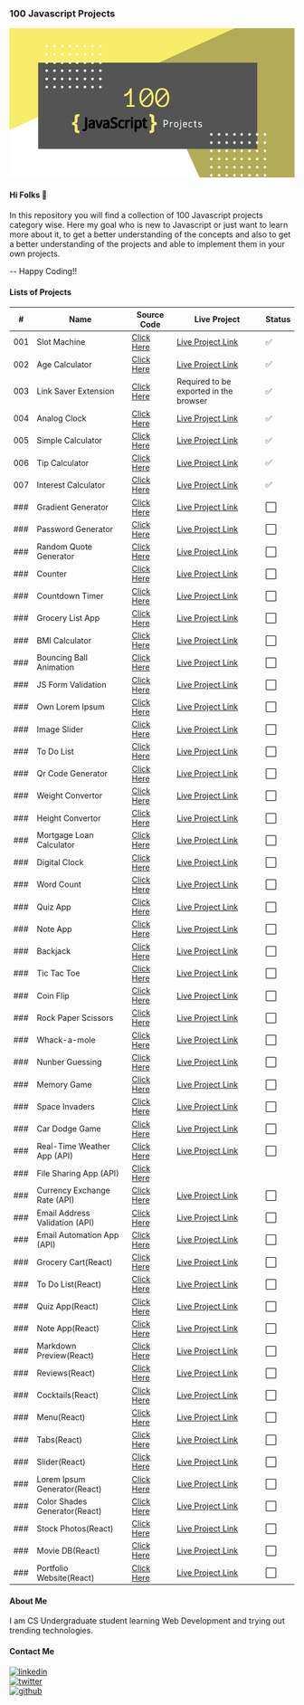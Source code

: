 ### 100 Javascript Projects

[![Banner](https://github.com/thisiskushal31/100-Javascript-Projects/blob/main/Assets/Banner.png?raw=true)](https://github.com/thisiskushal31/100-Javascript-Projects)

#### Hi Folks 👋

In this repository you will find a collection of 100 Javascript projects category wise. Here my goal who is new to Javascript or just want to learn more about it, to get a better understanding of the concepts and also to get a better understanding of the projects and able to implement them in your own projects.         

-- Happy Coding!!      

#### Lists of Projects

| # | Name   | Source Code | Live Project | Status | 
| -- | ------------- | ------------- | ------------- | ------------- |
| 001 | Slot Machine  | [Click Here](https://github.com/thisiskushal31/100-Javascript-Projects/blob/main/001-Slot_Machine) | [Live Project Link](https://codepen.io/thisiskushal31/full/LYdzdLx) | ✅ |
| 002 | Age Calculator  | [Click Here](https://github.com/thisiskushal31/100-Javascript-Projects/blob/main/002-Age_Calculator) | [Live Project Link](https://codepen.io/thisiskushal31/full/vYReaPj) | ✅ |
| 003 | Link Saver Extension | [Click Here](https://github.com/thisiskushal31/100-Javascript-Projects/blob/main/003-Link_Saver_Extension) |  Required to be exported in the browser  | ✅ |
| 004 | Analog Clock | [Click Here](https://github.com/thisiskushal31/100-Javascript-Projects/blob/main/004_Analog_Clock)  | [Live Project Link](https://codepen.io/thisiskushal31/full/ExEweam) | ✅ |
| 005 | Simple Calculator | [Click Here](https://github.com/thisiskushal31/100-Javascript-Projects/blob/main/005-Calculator)  | [Live Project Link](https://codepen.io/thisiskushal31/full/yLKzxga) | ✅ |
| 006 | Tip Calculator | [Click Here](https://github.com/thisiskushal31/100-Javascript-Projects/tree/main/006-Tip_Calculator)  | [Live Project Link](https://codepen.io/thisiskushal31/full/dymVqvj) | ✅ |
| 007 | Interest Calculator | [Click Here](https://github.com/thisiskushal31/100-Javascript-Projects/tree/main/007-Interest_Calculator)  | [Live Project Link](https://codepen.io/thisiskushal31/full/xxWXarY) | ✅ |
| ### | Gradient Generator | [Click Here](https://github.com/thisiskushal31/100-Javascript-Projects/blob/main/008-Gradient_Generator)  | [Live Project Link](https://codepen.io/thisiskushal31/) | ⬜ |
| ### | Password Generator | [Click Here](https://github.com/thisiskushal31/100-Javascript-Projects/blob/main)  | [Live Project Link](https://codepen.io/thisiskushal31/) | ⬜ |
| ### | Random Quote Generator| [Click Here](https://github.com/thisiskushal31/100-Javascript-Projects/blob/main)  | [Live Project Link](https://codepen.io/thisiskushal31/) | ⬜ |
| ### | Counter | [Click Here](https://github.com/thisiskushal31/100-Javascript-Projects/blob/main)  | [Live Project Link](https://codepen.io/thisiskushal31/) | ⬜ |
| ### | Countdown Timer | [Click Here](https://github.com/thisiskushal31/100-Javascript-Projects/blob/main)  | [Live Project Link](https://codepen.io/thisiskushal31/) | ⬜ |
| ### | Grocery List App | [Click Here](https://github.com/thisiskushal31/100-Javascript-Projects/blob/main)  | [Live Project Link](https://codepen.io/thisiskushal31/) | ⬜ |
| ### | BMI Calculator | [Click Here](https://github.com/thisiskushal31/100-Javascript-Projects/blob/main)  | [Live Project Link](https://codepen.io/thisiskushal31/) | ⬜ |
| ### | Bouncing Ball Animation | [Click Here](https://github.com/thisiskushal31/100-Javascript-Projects/blob/main)  | [Live Project Link](https://codepen.io/thisiskushal31/) | ⬜ |
| ### | JS Form Validation | [Click Here](https://github.com/thisiskushal31/100-Javascript-Projects/blob/main)  | [Live Project Link](https://codepen.io/thisiskushal31/) | ⬜ |
| ### | Own Lorem Ipsum | [Click Here](https://github.com/thisiskushal31/100-Javascript-Projects/blob/main)  | [Live Project Link](https://codepen.io/thisiskushal31/) | ⬜ |
| ### | Image Slider | [Click Here](https://github.com/thisiskushal31/100-Javascript-Projects/blob/main)  | [Live Project Link](https://codepen.io/thisiskushal31/) | ⬜ |
| ### | To Do List | [Click Here](https://github.com/thisiskushal31/100-Javascript-Projects/blob/main)  | [Live Project Link](https://codepen.io/thisiskushal31/) | ⬜ |
| ### | Qr Code Generator | [Click Here](https://github.com/thisiskushal31/100-Javascript-Projects/blob/main)  | [Live Project Link](https://codepen.io/thisiskushal31/) | ⬜ |
| ### | Weight Convertor | [Click Here](https://github.com/thisiskushal31/100-Javascript-Projects/blob/main)  | [Live Project Link](https://codepen.io/thisiskushal31/) | ⬜ |
| ### | Height Convertor | [Click Here](https://github.com/thisiskushal31/100-Javascript-Projects/blob/main)  | [Live Project Link](https://codepen.io/thisiskushal31/) | ⬜ |
| ### | Mortgage Loan Calculator | [Click Here](https://github.com/thisiskushal31/100-Javascript-Projects/blob/main)  | [Live Project Link](https://codepen.io/thisiskushal31/) | ⬜ |
| ### | Digital Clock | [Click Here](https://github.com/thisiskushal31/100-Javascript-Projects/blob/main)  | [Live Project Link](https://codepen.io/thisiskushal31/) | ⬜ |
| ### | Word Count | [Click Here](https://github.com/thisiskushal31/100-Javascript-Projects/blob/main)  | [Live Project Link](https://codepen.io/thisiskushal31/) | ⬜ |
| ### | Quiz App | [Click Here](https://github.com/thisiskushal31/100-Javascript-Projects/blob/main)  | [Live Project Link](https://codepen.io/thisiskushal31/) | ⬜ |
| ### | Note App | [Click Here](https://github.com/thisiskushal31/100-Javascript-Projects/blob/main)  | [Live Project Link](https://codepen.io/thisiskushal31/) | ⬜ |
| ### | Backjack | [Click Here](https://github.com/thisiskushal31/100-Javascript-Projects/blob/main)  | [Live Project Link](https://codepen.io/thisiskushal31/) | ⬜ |
| ### | Tic Tac Toe | [Click Here](https://github.com/thisiskushal31/100-Javascript-Projects/blob/main)  | [Live Project Link](https://codepen.io/thisiskushal31/) | ⬜ |
| ### | Coin Flip | [Click Here](https://github.com/thisiskushal31/100-Javascript-Projects/blob/main)  | [Live Project Link](https://codepen.io/thisiskushal31/) | ⬜ |
| ### | Rock Paper Scissors | [Click Here](https://github.com/thisiskushal31/100-Javascript-Projects/blob/main)  | [Live Project Link](https://codepen.io/thisiskushal31/) | ⬜ |
| ### | Whack-a-mole | [Click Here](https://github.com/thisiskushal31/100-Javascript-Projects/blob/main)  | [Live Project Link](https://codepen.io/thisiskushal31/) | ⬜ |
| ### | Nunber Guessing | [Click Here](https://github.com/thisiskushal31/100-Javascript-Projects/blob/main)  | [Live Project Link](https://codepen.io/thisiskushal31/) | ⬜ |
| ### | Memory Game | [Click Here](https://github.com/thisiskushal31/100-Javascript-Projects/blob/main)  | [Live Project Link](https://codepen.io/thisiskushal31/) | ⬜ |
| ### | Space Invaders | [Click Here](https://github.com/thisiskushal31/100-Javascript-Projects/blob/main)  | [Live Project Link](https://codepen.io/thisiskushal31/) | ⬜ |
| ### | Car Dodge Game | [Click Here](https://github.com/thisiskushal31/100-Javascript-Projects/blob/main)  | [Live Project Link](https://codepen.io/thisiskushal31/) | ⬜ |
| ### | Real-Time Weather App (API) | [Click Here](https://github.com/thisiskushal31/100-Javascript-Projects/blob/main)  | [Live Project Link](https://codepen.io/thisiskushal31/) | ⬜ |
| ### | File Sharing App (API) | [Click Here](https://github.com/thisiskushal31/100-Javascript-Projects/blob/main)  |
| ### | Currency Exchange Rate (API) | [Click Here](https://github.com/thisiskushal31/100-Javascript-Projects/blob/main)  | [Live Project Link](https://codepen.io/thisiskushal31/) | ⬜ |
| ### | Email Address Validation (API) | [Click Here](https://github.com/thisiskushal31/100-Javascript-Projects/blob/main)  | [Live Project Link](https://codepen.io/thisiskushal31/) | ⬜ |
| ### | Email Automation App (API) | [Click Here](https://github.com/thisiskushal31/100-Javascript-Projects/blob/main)  | [Live Project Link](https://codepen.io/thisiskushal31/) | ⬜ |
| ### | Grocery Cart(React) | [Click Here](https://github.com/thisiskushal31/100-Javascript-Projects/blob/main)  | [Live Project Link](https://codepen.io/thisiskushal31/) | ⬜ |
| ### | To Do List(React) | [Click Here](https://github.com/thisiskushal31/100-Javascript-Projects/blob/main)  | [Live Project Link](https://codepen.io/thisiskushal31/) | ⬜ |
| ### | Quiz App(React) | [Click Here](https://github.com/thisiskushal31/100-Javascript-Projects/blob/main)  | [Live Project Link](https://codepen.io/thisiskushal31/) | ⬜ |
| ### | Note App(React) | [Click Here](https://github.com/thisiskushal31/100-Javascript-Projects/blob/main)  | [Live Project Link](https://codepen.io/thisiskushal31/) | ⬜ |
| ### | Markdown Preview(React) | [Click Here](https://github.com/thisiskushal31/100-Javascript-Projects/blob/main)  | [Live Project Link](https://codepen.io/thisiskushal31/) | ⬜ |
| ### | Reviews(React) | [Click Here](https://github.com/thisiskushal31/100-Javascript-Projects/blob/main)  | [Live Project Link](https://codepen.io/thisiskushal31/) | ⬜ |
| ### | Cocktails(React) | [Click Here](https://github.com/thisiskushal31/100-Javascript-Projects/blob/main)  | [Live Project Link](https://codepen.io/thisiskushal31/) | ⬜ |
| ### | Menu(React) | [Click Here](https://github.com/thisiskushal31/100-Javascript-Projects/blob/main)  | [Live Project Link](https://codepen.io/thisiskushal31/) | ⬜ |
| ### | Tabs(React) | [Click Here](https://github.com/thisiskushal31/100-Javascript-Projects/blob/main)  | [Live Project Link](https://codepen.io/thisiskushal31/) | ⬜ |
| ### | Slider(React) | [Click Here](https://github.com/thisiskushal31/100-Javascript-Projects/blob/main)  | [Live Project Link](https://codepen.io/thisiskushal31/) | ⬜ |
| ### | Lorem Ipsum Generator(React) | [Click Here](https://github.com/thisiskushal31/100-Javascript-Projects/blob/main)  | [Live Project Link](https://codepen.io/thisiskushal31/) | ⬜ |
| ### | Color Shades Generator(React) | [Click Here](https://github.com/thisiskushal31/100-Javascript-Projects/blob/main)  | [Live Project Link](https://codepen.io/thisiskushal31/) | ⬜ |
| ### | Stock Photos(React) | [Click Here](https://github.com/thisiskushal31/100-Javascript-Projects/blob/main)  | [Live Project Link](https://codepen.io/thisiskushal31/) | ⬜ |
| ### | Movie DB(React) | [Click Here](https://github.com/thisiskushal31/100-Javascript-Projects/blob/main)  | [Live Project Link](https://codepen.io/thisiskushal31/) | ⬜ |
| ### | Portfolio Website(React) | [Click Here](https://github.com/thisiskushal31/100-Javascript-Projects/blob/main)  | [Live Project Link](https://codepen.io/thisiskushal31/) | ⬜ |

#### About Me

I am CS Undergraduate student learning Web Development and trying out trending technologies.      

#### Contact Me

[![linkedin](https://img.shields.io/badge/linkedin-0A66C2?style=for-the-badge&logo=linkedin&logoColor=white)](https://www.linkedin.com/in/thisiskushalgupta/)      
[![twitter](https://img.shields.io/badge/twitter-1DA1F2?style=for-the-badge&logo=twitter&logoColor=white)](https://twitter.com/thisis_kushal)      
[![github](https://img.shields.io/badge/github-0d1117?style=for-the-badge&logo=github&logoColor=white)](https://github.com/thisiskushal31/)             